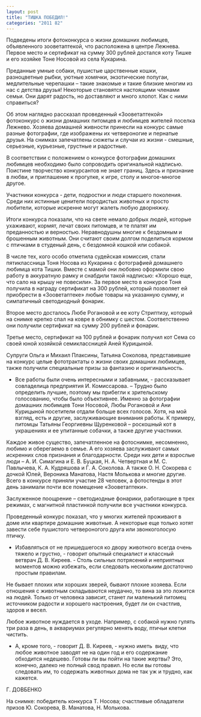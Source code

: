 ```yaml
---
layout: post
title: "ТИШКА ПОБЕДИЛ!"
categories: "2011 82"
---
```


Подведены итоги фотоконкурса о жизни домашних любимцев, объявленного зооветаптекой, что расположена в центре Лежнева. Первое место и сертификат на сумму 300 рублей достался коту Тишке и его хозяйке Тоне Носовой из села Кукарина.

Преданные  умные собаки, пушистые царственные кошки, разноцветные рыбки, уютные хомячки, экзотические  попугаи, медлительные черепашки – такие знакомые и такие близкие многим из нас  с детства друзья! Некоторые становятся настоящими членами семьи. Они дарят  радость, но доставляют и много хлопот. Как с ними справиться?

Об  этом наглядно рассказал проведенный «Зооветаптекой» фотоконкурс о жизни домашних  питомцев и любимцев жителей поселка Лежнево. Хозяева домашней живности принесли  на конкурс самые разные фотографии, где изображены их четвероногие и пернатые  друзья. На снимках запечатлены сюжеты и случаи из жизни - смешные, серьезные,  курьезные, грустные и радостные.

В  соответствии с положением о конкурсе фотографии домашних любимцев необходимо  было сопроводить оригинальной надписью. Поистине творчество конкурсантов не  знает границ. Здесь и признание в любви, и приглашение к прогулке, к игре,  столу и многое-многое другое.

Участники  конкурса - дети, подростки и люди старшего поколения. Среди них истинные ценители  породистых животных и просто любители, которые искренне могут жалеть любую  дворняжку.

Итоги  конкурса показали, что на свете немало добрых людей, которые ухаживают, кормят,  лечат своих питомцев, и те платят им преданностью и верностью. Неравнодушны  многие к бездомным и брошенным животным. Они считают своим долгом поделиться  кормом с птичками в студеный день, с бездомной кошкой или собакой.

В  числе тех, кого особо отметила судейская комиссия, стали пятиклассница Тоня  Носова из Кукарина с фотографией домашнего любимца кота Тишки. Вместе с мамой  они любовно оформили свою работу в аккуратную рамку и снабдили такой надписью:  «Хорошо еще, что сало на крышу не повесили». За первое место в конкурсе Тоня  получила в награду сертификат на 300 рублей, который позволяет ей приобрести в  «Зооветаптеке» любые товары на указанную сумму, и симпатичный светодиодный  фонарик.

Второе  место досталось Любе Рогановой и ее коту Стриптизу, который на снимке крепко  спал на ковре в обнимку с шестом. Соответственно они получили сертификат на  сумму 200 рублей и фонарик.

Третье  место, сертификат на 100 рублей и фонарик получил кот Сема со своей юной  хозяйкой семиклассницей Аней Курицыной.

Супруги  Ольга и Михаил Плаксины, Татьяна Соколова, представившие на конкурс целые  фототрактаты о жизни своих домашних любимцев, также получили специальные призы  за фантазию и оригинальность.

-  Все работы были очень интересными и забавными, - рассказывает совладелица  предприятия И. Комиссарова. – Трудно было определить лучшие, поэтому мы прибегли  к зрительскому голосованию, чтобы было объективнее. Именно за фотографии  домашних любимцев Тони Носовой, Любы Рогановой и Ани Курицыной посетители отдали  больше всех голосов. Хотя, на мой взгляд, есть и другие, заслуживающие внимания  работы. К примеру, питомцы Татьяны Георгиевны Щуренковой – роскошный кот в  украшениях и ее упитанные собачки, а также другие участники.

Каждое  живое существо, запечатленное на фотоснимке, несомненно, любимо и оберегаемо в  семье. А его хозяева заслуживают самых искренних слов признания и  благодарности. Среди них дети и взрослые люди – А. И. Симагина и Е. В. Буцкая,  Н. А. Четвертная и М. С. Павлычева, К. А. Кудряшова и Г. А. Соколова. А также О.  Н. Сокорева с дочкой Юлей, Вероника Манатова, Настя Молькова и многие другие.  Всего в конкурсе приняли участие 28 человек, а фотостенды в этот день занимали  почти все помещение «Зооветаптеки».

Заслуженное  поощрение – светодиодные фонарики, работающие в трех режимах, с магнитной пластинкой  получили все участники конкурса.

Проведенный  конкурс показал, что у многих жителей проживают в доме или квартире домашние  животные. А некоторые еще только хотят завести себе пушистого четвероногого  друга или звонкоголосую птичку.

-  Избавляться от не пришедшегося ко двору животного всегда очень тяжело и  грустно, - говорит опытный специалист и классный ветврач Д. В. Киреев. - Столь  сильных потрясений и неприятных моментов можно избежать, если следовать нескольким  достаточно простым правилам.

Не  бывает плохих или хороших зверей, бывают плохие хозяева. Если отношения с  животным складываются неудачно, то вина за это ложится на людей. Только от  человека зависит, станет ли маленький питомец источником радости и хорошего  настроения, будет ли он счастлив, здоров и весел.

Любое  животное нуждается в уходе. Например, с собакой нужно гулять три раза в день, в  аквариумах регулярно менять воду, птичьи клетки чистить.

-  А, кроме того, - говорит Д. В. Киреев, - нужно иметь  виду, что любое животное заводят не на один  год и его содержание обходится недешево. Готовы ли вы пойти на такие жертвы? Это,  конечно, далеко не полный свод правил. Но если вы готовы следовать им, то  содержать животных дома не так уж и трудно, как кажется.

Г.  ДОВБЕНКО

На  снимке: победитель конкурса Т. Носова; счастливые обладатели призов Ю.  Сокорева, В. Манатова, Н. Молькова.


